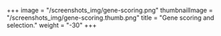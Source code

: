 +++
image = "/screenshots_img/gene-scoring.png"
thumbnailImage =  "/screenshots_img/gene-scoring.thumb.png"
title = "Gene scoring and selection."
weight = "-30"
+++